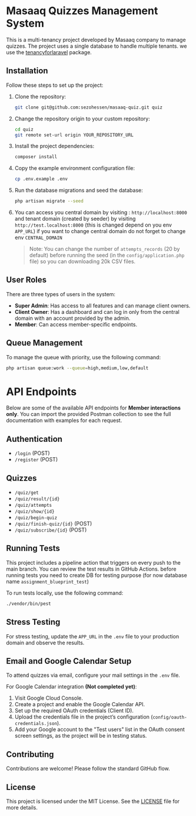 # Masaaq Quizzes Management System

This is a multi-tenancy project developed by Masaaq company to manage quizzes. The project uses a single database to handle multiple tenants. we use the [tenancyforlaravel](https://tenancyforlaravel.com/) package.

## Installation

Follow these steps to set up the project:

1. Clone the repository:
    ```sh
    git clone git@github.com:sezohessen/masaaq-quiz.git quiz
    ```

2. Change the repository origin to your custom repository:
    ```sh
    cd quiz
    git remote set-url origin YOUR_REPOSITORY_URL
    ```

3. Install the project dependencies:
    ```sh
    composer install
    ```

4. Copy the example environment configuration file:
    ```sh
    cp .env.example .env
    ```

5. Run the database migrations and seed the database:
    ```sh
    php artisan migrate --seed
    ```
6. You can access you central domain by visiting : `http://localhost:8000` and tenant domain (created by seeder) by visiting `http://test.localhost:8000` (this is changed depend on you env `APP_URL`) if you want to change central domain do not forget to change env `CENTRAL_DOMAIN`

    > Note: You can change the number of `attempts_records` (20 by default) before running the seed (in the `config/application.php` file) so you can downloading 20k CSV files.
## User Roles

There are three types of users in the system:
- **Super Admin**: Has access to all features and can manage client owners.
- **Client Owner**: Has a dashboard and can log in only from the central domain with an account provided by the admin.
- **Member**: Can access member-specific endpoints.

## Queue Management

To manage the queue with priority, use the following command:
```sh
php artisan queue:work --queue=high,medium,low,default
```
# API Endpoints

Below are some of the available API endpoints for **Member interactions only**. You can import the provided Postman collection to see the full documentation with examples for each request.  

## Authentication

- `/login` (POST)
- `/register` (POST)

## Quizzes

- `/quiz/get`
- `/quiz/result/{id}`
- `/quiz/attempts`
- `/quiz/show/{id}`
- `/quiz/begin-quiz`
- `/quiz/finish-quiz/{id}` (POST)
- `/quiz/subscribe/{id}` (POST)

## Running Tests

This project includes a pipeline action that triggers on every push to the main branch. You can review the test results in GitHub Actions. before running tests you need to create DB for testing purpose (for now database name `assignment_blueprint_test`)

To run tests locally, use the following command:

```bash
./vendor/bin/pest
```

## Stress Testing

For stress testing, update the `APP_URL` in the `.env` file to your production domain and observe the results.

## Email and Google Calendar Setup

To attend quizzes via email, configure your mail settings in the `.env` file.

For Google Calendar integration **(Not completed yet)**:

1. Visit Google Cloud Console.
2. Create a project and enable the Google Calendar API.
3. Set up the required OAuth credentials (Client ID).
4. Upload the credentials file in the project’s configuration (`config/oauth-credentials.json`).
5. Add your Google account to the "Test users" list in the OAuth consent screen settings, as the project will be in testing status.

## Contributing

Contributions are welcome! Please follow the standard GitHub flow.

## License

This project is licensed under the MIT License. See the [LICENSE](LICENSE) file for more details.
